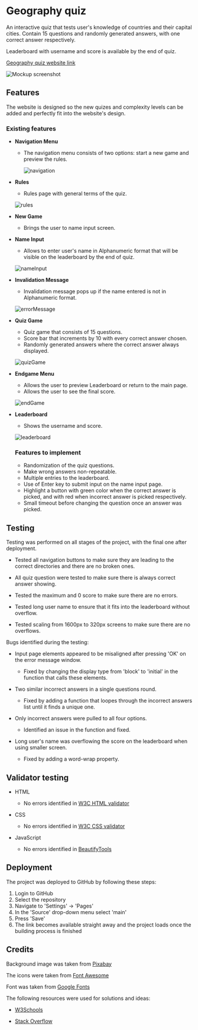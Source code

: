# Geography quiz

An interactive quiz that tests user's knowledge of countries and their capital cities. Contain 15 questions and randomly generated answers, with one correct answer respectively.

Leaderboard with username and score is available by the end of quiz.

<a href="https://folkor1.github.io/JavaScriptProject/quiz.html" target="_blank">Geography quiz website link</a>

![Mockup screenshot](assets/docs/Preview.PNG)

## Features

The website is designed so the new quizes and complexity levels can be added and perfectly fit into the website's design.

### Existing features

- __Navigation Menu__

  - The navigation menu consists of two options: start a new game and preview the rules.

     ![navigation](assets/docs/main.PNG)

- __Rules__

   - Rules page with general terms of the quiz.

   ![rules](assets/docs/rules.PNG)

- __New Game__

   - Brings the user to name input screen.

 - __Name Input__

    - Allows to enter user's name in Alphanumeric format that will be visible on the leaderboard by the end of quiz.

    ![nameInput](assets/docs/nameInput.PNG)

- __Invalidation Message__

   - Invalidation message pops up if the name entered is not in Alphanumeric format.

   ![errorMessage](assets/docs/error.PNG)

- __Quiz Game__

   - Quiz game that consists of 15 questions.
   - Score bar that increments by 10 with every correct answer chosen.
   - Randomly generated answers where the correct answer always displayed.

   ![quizGame](assets/docs/game.PNG)

- __Endgame Menu__

   - Allows the user to preview Leaderboard or return to the main page.
   - Allows the user to see the final score.

   ![endGame](assets/docs/score.PNG)

- __Leaderboard__

  - Shows the username and score.

  ![leaderboard](assets/docs/leaderboard.PNG)


  ### Features to implement

   - Randomization of the quiz questions.
   - Make wrong answers non-repeatable.
   - Multiple entries to the leaderboard.
   - Use of Enter key to submit input on the name input page.
   - Highlight a button with green color when the correct answer is picked, and with red when incorrect answer is picked respectively.
   - Small timeout before changing the question once an answer was picked.

## Testing

Testing was performed on all stages of the project, with the final one after deployment.

  - Tested all navigation buttons to make sure they are leading to the correct directories and there are no broken ones.

  - All quiz question were tested to make sure there is always correct answer showing.

  - Tested the maximum and 0 score to make sure there are no errors.

  - Tested long user name to ensure that it fits into the leaderboard without overflow.

  - Tested scaling from 1600px to 320px screens to make sure there are no overflows.

Bugs identified during the testing:

  - Input page elements appeared to be misaligned after pressing 'OK' on the error message window.
    
    - Fixed by changing the display type from 'block' to 'initial' in the function that calls these elements.

  - Two similar incorrect answers in a single questions round.
   
    - Fixed by adding a function that loopes through the incorrect answers list until it finds a unique one.

  - Only incorrect answers were pulled to all four options.

    - Identified an issue in the function and fixed.

  - Long user's name was overflowing the score on the leaderboard when using smaller screen.

    - Fixed by adding a word-wrap property.

## Validator testing

 - HTML
    - No errors identified in <a href="https://validator.w3.org/" target="_blank">W3C HTML validator</a>

- CSS
   - No errors identified in <a href="https://jigsaw.w3.org/css-validator/#validate_by_uri" target="_blank">W3C CSS validator</a>

- JavaScript
   - No errors identified in <a href="https://beautifytools.com/javascript-validator.php" target="_blank">BeautifyTools</a>

## Deployment

The project was deployed to GitHub by following these steps:

 1. Login to GitHub
 2. Select the repository
 3. Navigate to 'Settings' -> 'Pages'
 4. In the 'Source' drop-down menu select 'main'
 5. Press 'Save'
 6. The link becomes available straight away and the project loads once the building process is finished

 ## Credits

 Background image was taken from <a href="https://pixabay.com/" target="_blank">Pixabay</a>

 The icons were taken from <a href="https://fontawesome.com/" target="_blank">Font Awesome</a>

 Font was taken from <a href="https://fonts.google.com/" target="_blank">Google Fonts</a>

 The following resources were used for solutions and ideas:

 - <a href="https://www.w3schools.com/" target="_blank">W3Schools</a>

 - <a href="https://stackoverflow.com/" target="_blank">Stack Overflow</a>